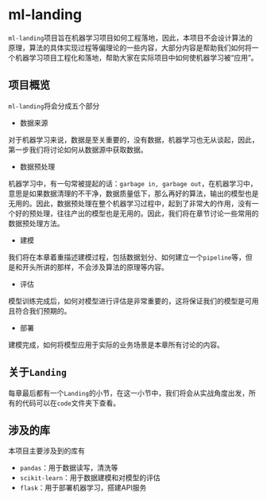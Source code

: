 # ml-landing

`ml-landing`项目旨在机器学习项目如何工程落地，因此，本项目不会设计算法的原理，算法的具体实现过程等偏理论的一些内容，大部分内容是帮助我们如何将一个机器学习项目工程化和落地，帮助大家在实际项目中如何使机器学习被“应用”。

## 项目概览

`ml-landing`将会分成五个部分

- 数据来源

对于机器学习来说，数据是至关重要的，没有数据，机器学习也无从谈起，因此，第一步我们将讨论如何从数据源中获取数据。

- 数据预处理

机器学习中，有一句常被提起的话：`garbage in, garbage out`，在机器学习中，意思是如果数据清理的不干净，数据质量低下，那么再好的算法，输出的模型也是无用的。因此，数据预处理在整个机器学习过程中，起到了非常大的作用，没有一个好的预处理，往往产出的模型也是无用的。因此，我们将在章节讨论一些常用的数据预处理方法。

- 建模

我们将在本章着重描述建模过程，包括数据划分、如何建立一个`pipeline`等，但是和开头所讲的那样，不会涉及算法的原理等内容。

- 评估

模型训练完成后，如何对模型进行评估是非常重要的，这将保证我们的模型是可用且符合我们预期的。

- 部署

建模完成，如何将模型应用于实际的业务场景是本章所有讨论的内容。

## 关于`Landing`

每章最后都有一个`Landing`的小节，在这一小节中，我们将会从实战角度出发，所有的代码可以在`code`文件夹下查看。

## 涉及的库

本项目主要涉及到的库有

- `pandas`：用于数据读写，清洗等
- `scikit-learn`：用于数据建模和对模型的评估
- `flask`：用于部署机器学习，搭建API服务

